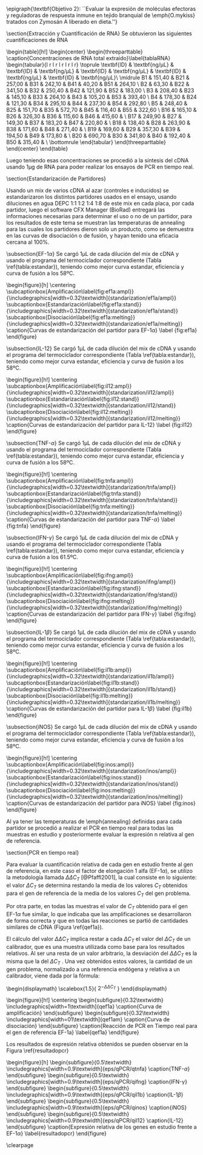 \epigraph{\textbf{Objetivo 2}: ``Evaluar la expresión de moléculas efectoras y reguladoras de respuesta inmune en tejido branquial de \emph{O.mykiss} tratados con Zymosán A liberado en dieta.''}

\section{Extracción y Cuantificación de RNA}
Se obtuvieron las siguientes cuantificaciones de RNA

\begin{table}[h!]
\begin{center}
    \begin{threeparttable}
      \caption{Concentraciones de RNA total extraido}\label{tablaRNA}
      \begin{tabular}{l r l r l r l r l r}
	\toprule
	\textbf{ID} & \textbf{ng/µL} & \textbf{ID} & \textbf{ng/µL} & \textbf{ID} & \textbf{ng/µL} & \textbf{ID} & \textbf{ng/µL} & \textbf{ID} & \textbf{ng/µL}\\
	\midrule
	B1 & 151,40 & B21 & 257,00 & B31 & 242,10 & B41 & 40,20 & B51 & 264,10 \\
	B2 & 63,30 & B22 & 341,50 & B32 & 250,40 & B42 & 121,90 & B52 & 183,00 \\
	B3 & 208,40 & B23 & 145,10 & B33 & 264,10 & B43 & 105,20 & B53 & 393,40 \\
	B4 & 178,30 & B24 & 121,30 & B34 & 295,10 & B44 & 237,30 & B54 & 292,80 \\
	B5 & 248,40 & B25 & 151,70 & B35 & 572,70 & B45 & 116,40 & B55 & 322,60 \\
	B16 & 165,10 & B26 & 326,30 & B36 & 115,60 & B46 & 415,60 & \\
	B17 & 249,90 & B27 & 149,30 & B37 & 183,20 & B47 & 220,80 & \\
	B18 & 138,40 & B28 & 263,90 & B38 & 171,60 & B48 & 271,40 & \\
	B19 & 169,60 & B29 & 357,30 & B39 & 194,50 & B49 & 173,80 & \\
	B20 & 690,70 & B30 & 341,80 & B40 & 192,40 & B50 & 315,40 & \\
\bottomrule
\end{tabular}
\end{threeparttable}
\end{center}
\end{table}

Luego teniendo esas concentraciones se procedió a la síntesis del cDNA usando 1µg de RNA para poder realizar los ensayos de PCR en tiempo real.

\section{Estandarización de Partidores}

Usando un mix de varios cDNA al azar (controles e inducidos) se estandarizaron los distintos partidores usados en el ensayo, usando diluciones en agua DEPC 1:1 1:2 1:4 1:8 de este mix en cada placa, por cada partidor, luego el software CFX Manager (BioRad) entregará las informaciones necesarias para determinar el uso o no de un partidor, para los resultados de este tema se muestran las temperaturas de annealing para las cuales los partidores dieron solo un producto, como se demuestra en las curvas de disociación o de fusión, y hayan tenido una eficacia cercana al 100\%.

\subsection{EF-1$\alpha$}
Se cargó 1µL de cada dilución del mix de cDNA y usando el programa del termociclador correspondiente (Tabla \ref{tabla:estandar}), teniendo como mejor curva estandar, eficiencia y curva de fusión a los 58ºC.

\begin{figure}[h]
	\centering
   		\subcaptionbox{Amplificación\label{fig:ef1a:ampl}}
		{\includegraphics[width=0.32\textwidth]{standarization/ef1a/ampl}}
		\subcaptionbox{Estandarización\label{fig:ef1a:stand}}
		{\includegraphics[width=0.32\textwidth]{standarization/ef1a/stand}}
		\subcaptionbox{Disociación\label{fig:ef1a:melting}}
		{\includegraphics[width=0.32\textwidth]{standarization/ef1a/melting}}
        \caption{Curvas de estandarización del partidor para EF-1$\alpha$}
    \label {fig:ef1a}
\end{figure}


\subsection{IL-12}
Se cargó 1µL de cada dilución del mix de cDNA y usando el programa del termociclador correspondiente (Tabla \ref{tabla:estandar}), teniendo como mejor curva estandar, eficiencia y curva de fusión a los 58ºC.

\begin{figure}[h!]
	\centering
   		\subcaptionbox{Amplificación\label{fig:il12:ampl}}
		{\includegraphics[width=0.32\textwidth]{standarization/il12/ampl}}
		\subcaptionbox{Estandarización\label{fig:il12:stand}}
		{\includegraphics[width=0.32\textwidth]{standarization/il12/stand}}
		\subcaptionbox{Disociación\label{fig:il12:melting}}
		{\includegraphics[width=0.32\textwidth]{standarization/il12/melting}}
        \caption{Curvas de estandarización del partidor para IL-12}
        \label {fig:il12}
\end{figure}

\subsection{TNF-$\alpha$}
Se cargó 1µL de cada dilución del mix de cDNA y usando el programa del termociclador correspondiente (Tabla \ref{tabla:estandar}), teniendo como mejor curva estandar, eficiencia y curva de fusión a los 58ºC.

\begin{figure}[h!]
\centering
   \subcaptionbox{Amplificación\label{fig:tnfa:ampl}}
		{\includegraphics[width=0.32\textwidth]{standarization/tnfa/ampl}}
		\subcaptionbox{Estandarización\label{fig:tnfa:stand}}
		{\includegraphics[width=0.32\textwidth]{standarization/tnfa/stand}}
		\subcaptionbox{Disociación\label{fig:tnfa:melting}}
		{\includegraphics[width=0.32\textwidth]{standarization/tnfa/melting}}
        \caption{Curvas de estandarización del partidor para TNF-$\alpha$}
    \label {fig:tnfa}
\end{figure}

\subsection{IFN-$\gamma$}
Se cargó 1µL de cada dilución del mix de cDNA y usando el programa del termociclador correspondiente (Tabla \ref{tabla:estandar}), teniendo como mejor curva estandar, eficiencia y curva de fusión a los 61.5ºC.

\begin{figure}[h!]
\centering
   		\subcaptionbox{Amplificación\label{fig:ifng:ampl}}
		{\includegraphics[width=0.32\textwidth]{standarization/ifng/ampl}}
		\subcaptionbox{Estandarización\label{fig:ifng:stand}}
		{\includegraphics[width=0.32\textwidth]{standarization/ifng/stand}}
		\subcaptionbox{Disociación\label{fig:ifng:melting}}
		{\includegraphics[width=0.32\textwidth]{standarization/ifng/melting}}
         \caption{Curvas de estandarización del partidor para IFN-$\gamma$}
         \label {fig:ifng}
    \end{figure}

\subsection{IL-1$\beta$}
Se cargó 1µL de cada dilución del mix de cDNA y usando el programa del termociclador correspondiente (Tabla \ref{tabla:estandar}), teniendo como mejor curva estandar, eficiencia y curva de fusión a los 58ºC.

\begin{figure}[h!]
\centering
   \subcaptionbox{Amplificación\label{fig:il1b:ampl}}
		{\includegraphics[width=0.32\textwidth]{standarization/il1b/ampl}}
		\subcaptionbox{Estandarización\label{fig:il1b:stand}}
		{\includegraphics[width=0.32\textwidth]{standarization/il1b/stand}}
		\subcaptionbox{Disociación\label{fig:il1b:melting}}
		{\includegraphics[width=0.32\textwidth]{standarization/il1b/melting}}
        \caption{Curvas de estandarización del partidor para IL-1$\beta$}
    \label {fig:il1b}
\end{figure}

\subsection{iNOS}
Se cargó 1µL de cada dilución del mix de cDNA y usando el programa del termociclador correspondiente (Tabla \ref{tabla:estandar}), teniendo como mejor curva estandar, eficiencia y curva de fusión a los 58ºC.

\begin{figure}[h!]
\centering
   \subcaptionbox{Amplificación\label{fig:inos:ampl}}
		{\includegraphics[width=0.32\textwidth]{standarization/inos/ampl}}
		\subcaptionbox{Estandarización\label{fig:inos:stand}}
		{\includegraphics[width=0.32\textwidth]{standarization/inos/stand}}
		\subcaptionbox{Disociación\label{fig:inos:melting}}
		{\includegraphics[width=0.32\textwidth]{standarization/inos/melting}}
        \caption{Curvas de estandarización del partidor para iNOS}
    \label {fig:inos}
\end{figure}

Al ya tener las temperaturas de \emph{annealing} definidas para cada partidor se procedió a realizar el PCR en tiempo real para todas las muestras en estudio y posteriormente evaluar la expresión n relativa al gen de referencia.

\section{PCR en tiempo real}

Para evaluar la cuantificación relativa de cada gen en estudio frente al gen de referencia, en este caso el factor de elongación 1 alfa (EF-1$\alpha$), se utilizo la metodología llamada $\Delta\Delta C_T$ [@Pfaffl2001], la cual consiste en lo siguiente: el valor $\Delta C_T$ se determina restando la media de los valores $C_T$ obtenidos para el gen de referencia de la media de los valores $C_T$
del gen problema.

Por otra parte, en todas las muestras el valor de $C_T$ obtenido para el gen EF-1$\alpha$ fue similar, lo que indicaba que las amplificaciones se desarrollaron de forma correcta y que en todas las reacciones se partió de cantidades similares de cDNA (Figura \ref{qef1a}).

El cálculo del valor $\Delta\Delta C_T$ implica restar a cada $\Delta C_T$ el valor del $\Delta C_T$ de un calibrador, que es una muestra utilizada como base para los resultados relativos. Al ser una resta de un valor arbitrario, la desviación del $\Delta\Delta C_T$ es la misma que la del $\Delta C_T$ . Una vez obtenidos estos valores, la cantidad de un gen problema, normalizado a una referencia endógena y relativa a un calibrador, viene dada por la fórmula: 

\begin{displaymath}
\scalebox{1.5}{
$2^{-\Delta\Delta C_T}$
}
\end{displaymath}


\begin{figure}[h!]
	\centering
    \begin{subfigure}{0.32\textwidth}
		\includegraphics[width=1\textwidth]{qef1a}
        \caption{Curva de amplificación}
		\end{subfigure}
    \begin{subfigure}{0.32\textwidth}
        \includegraphics[width=01\textwidth]{qef1am}
        \caption{Curva de disociación}
    \end{subfigure}
    \caption{Reacción de PCR en Tiempo real para el gen de referencia EF-1a}
    \label{qef1a}
\end{figure}

Los resultados de expresión relativa obtenidos se pueden observar en la Figura \ref{resultadopcr}

\begin{figure}[h]
    \begin{subfigure}{0.5\textwidth}
		\includegraphics[width=0.9\textwidth]{eps/qPCR/qtnfa}
        \caption{TNF-$\alpha$}
		\end{subfigure}
    \begin{subfigure}{0.5\textwidth}
        \includegraphics[width=0.9\textwidth]{eps/qPCR/qifng}
        \caption{IFN-$\gamma$}
    \end{subfigure}
    \begin{subfigure}{0.5\textwidth}
        \includegraphics[width=0.9\textwidth]{eps/qPCR/qil1b}
    	\caption{IL-1$\beta$}
    \end{subfigure}
    \begin{subfigure}{0.5\textwidth}
        \includegraphics[width=0.9\textwidth]{eps/qPCR/qinos}
        \caption{iNOS}
    \end{subfigure}
    \begin{subfigure}{0.5\textwidth}
        \includegraphics[width=0.9\textwidth]{eps/qPCR/qil12}
        \caption{IL-12}
    \end{subfigure}
    \caption{Expresión relativa de los genes en estudio frente a EF-1$\alpha$}
    \label{resultadopcr}
\end{figure}

\clearpage
